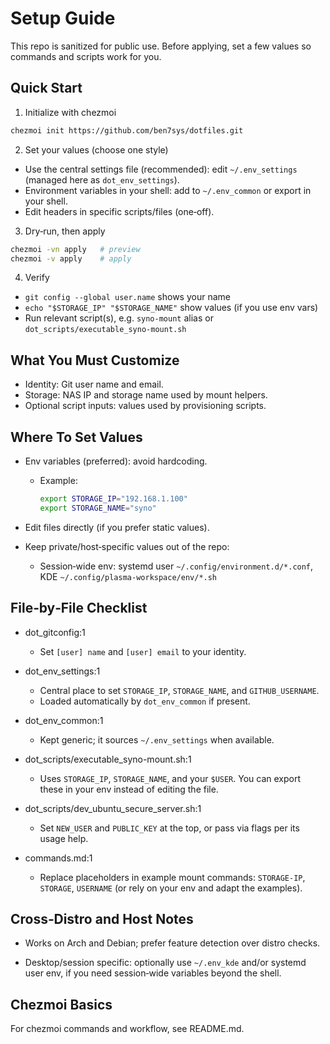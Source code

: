 # Setup Guide

This repo is sanitized for public use. Before applying, set a few values so commands and scripts work for you.

## Quick Start

1) Initialize with chezmoi

```bash
chezmoi init https://github.com/ben7sys/dotfiles.git
```

2) Set your values (choose one style)

- Use the central settings file (recommended): edit `~/.env_settings` (managed here as `dot_env_settings`).
- Environment variables in your shell: add to `~/.env_common` or export in your shell.
- Edit headers in specific scripts/files (one‑off).

3) Dry‑run, then apply

```bash
chezmoi -vn apply   # preview
chezmoi -v apply    # apply
```

4) Verify

- `git config --global user.name` shows your name
- `echo "$STORAGE_IP" "$STORAGE_NAME"` show values (if you use env vars)
- Run relevant script(s), e.g. `syno-mount` alias or `dot_scripts/executable_syno-mount.sh`

## What You Must Customize

- Identity: Git user name and email.
- Storage: NAS IP and storage name used by mount helpers.
- Optional script inputs: values used by provisioning scripts.

## Where To Set Values

- Env variables (preferred): avoid hardcoding.
  - Example:
    ```bash
    export STORAGE_IP="192.168.1.100"
    export STORAGE_NAME="syno"
    ```
- Edit files directly (if you prefer static values).
- Keep private/host‑specific values out of the repo:
  
  - Session‑wide env: systemd user `~/.config/environment.d/*.conf`, KDE `~/.config/plasma-workspace/env/*.sh`

## File‑by‑File Checklist

- dot_gitconfig:1
  - Set `[user] name` and `[user] email` to your identity.

- dot_env_settings:1
  - Central place to set `STORAGE_IP`, `STORAGE_NAME`, and `GITHUB_USERNAME`.
  - Loaded automatically by `dot_env_common` if present.

- dot_env_common:1
  - Kept generic; it sources `~/.env_settings` when available.

- dot_scripts/executable_syno-mount.sh:1
  - Uses `STORAGE_IP`, `STORAGE_NAME`, and your `$USER`. You can export these in your env instead of editing the file.

- dot_scripts/dev_ubuntu_secure_server.sh:1
  - Set `NEW_USER` and `PUBLIC_KEY` at the top, or pass via flags per its usage help.

- commands.md:1
  - Replace placeholders in example mount commands: `STORAGE-IP`, `STORAGE`, `USERNAME` (or rely on your env and adapt the examples).

## Cross‑Distro and Host Notes

- Works on Arch and Debian; prefer feature detection over distro checks.
 
- Desktop/session specific: optionally use `~/.env_kde` and/or systemd user env, if you need session‑wide variables beyond the shell.

## Chezmoi Basics

For chezmoi commands and workflow, see README.md.
